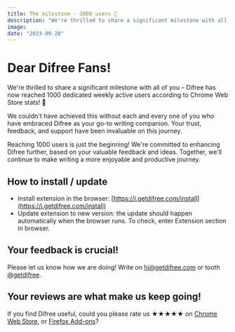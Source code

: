 ```yaml
---
title: The milestone - 1000 users 🎉
description: "We're thrilled to share a significant milestone with all of you – Difree has now reached 1000 dedicated weekly active users according to Chrome Web Store stats! 🚀"
image:
date: "2023-09-20"
---
```


# Dear Difree Fans!

We're thrilled to share a significant milestone with all of you – Difree has now reached 1000 dedicated weekly active users according to Chrome Web Store stats! 🚀

We couldn't have achieved this without each and every one of you who have embraced Difree as your go-to writing companion. Your trust, feedback, and support have been invaluable on this journey.

Reaching 1000 users is just the beginning! We're committed to enhancing Difree further, based on your valuable feedback and ideas. Together, we'll continue to make writing a more enjoyable and productive journey.

## How to install / update

- Install extension in the browser: [https://i.getdifree.com/install](https://i.getdifree.com/install)
- Update extension to new version: the update should happen automatically when the browser runs. To check, enter Extension section in browser.

## Your feedback is crucial!

Please let us know how we are doing! Write on [hi@getdifree.com](mailto:hi@getdifree.com) or tooth [@getdifree](https://mastodon.world/@getdifree). 

## Your reviews are what make us keep going!  
If you find Difree useful, could you please rate us ★★★★★ on [Chrome Web Store](https://i.getdifree.com/review-chrome), or [Firefox Add-ons](https://i.getdifree.com/review-firefox)?
